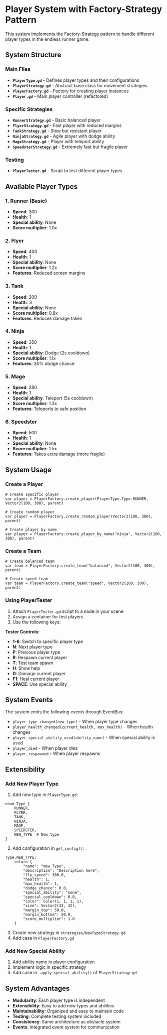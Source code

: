 # Player System with Factory-Strategy Pattern

This system implements the Factory-Strategy pattern to handle different player types in the endless runner game.

## System Structure

### Main Files

- **`PlayerType.gd`** - Defines player types and their configurations
- **`PlayerStrategy.gd`** - Abstract base class for movement strategies
- **`PlayerFactory.gd`** - Factory for creating player instances
- **`Player.gd`** - Main player controller (refactored)

### Specific Strategies

- **`RunnerStrategy.gd`** - Basic balanced player
- **`FlyerStrategy.gd`** - Fast player with reduced margins
- **`TankStrategy.gd`** - Slow but resistant player
- **`NinjaStrategy.gd`** - Agile player with dodge ability
- **`MageStrategy.gd`** - Player with teleport ability
- **`SpeedsterStrategy.gd`** - Extremely fast but fragile player

### Testing

- **`PlayerTester.gd`** - Script to test different player types

## Available Player Types

### 1. Runner (Basic)
- **Speed**: 300
- **Health**: 1
- **Special ability**: None
- **Score multiplier**: 1.0x

### 2. Flyer
- **Speed**: 400
- **Health**: 1
- **Special ability**: None
- **Score multiplier**: 1.2x
- **Features**: Reduced screen margins

### 3. Tank
- **Speed**: 200
- **Health**: 3
- **Special ability**: None
- **Score multiplier**: 0.8x
- **Features**: Reduces damage taken

### 4. Ninja
- **Speed**: 350
- **Health**: 1
- **Special ability**: Dodge (2s cooldown)
- **Score multiplier**: 1.1x
- **Features**: 30% dodge chance

### 5. Mage
- **Speed**: 280
- **Health**: 1
- **Special ability**: Teleport (5s cooldown)
- **Score multiplier**: 1.3x
- **Features**: Teleports to safe position

### 6. Speedster
- **Speed**: 500
- **Health**: 1
- **Special ability**: None
- **Score multiplier**: 1.5x
- **Features**: Takes extra damage (more fragile)

## System Usage

### Create a Player

```gdscript
# Create specific player
var player = PlayerFactory.create_player(PlayerType.Type.RUNNER, Vector2(100, 300), parent)

# Create random player
var player = PlayerFactory.create_random_player(Vector2(100, 300), parent)

# Create player by name
var player = PlayerFactory.create_player_by_name("ninja", Vector2(100, 300), parent)
```

### Create a Team

```gdscript
# Create balanced team
var team = PlayerFactory.create_team("balanced", Vector2(100, 300), parent)

# Create speed team
var team = PlayerFactory.create_team("speed", Vector2(100, 300), parent)
```

### Using PlayerTester

1. Attach `PlayerTester.gd` script to a node in your scene
2. Assign a container for test players
3. Use the following keys:

**Tester Controls:**
- **1-6**: Switch to specific player type
- **N**: Next player type
- **P**: Previous player type
- **R**: Respawn current player
- **T**: Test team spawn
- **H**: Show help
- **D**: Damage current player
- **F1**: Heal current player
- **SPACE**: Use special ability

## System Events

The system emits the following events through EventBus:

- `player_type_changed(new_type)` - When player type changes
- `player_health_changed(current_health, max_health)` - When health changes
- `player_special_ability_used(ability_name)` - When special ability is used
- `player_died` - When player dies
- `player_respawned` - When player respawns

## Extensibility

### Add New Player Type

1. Add new type in `PlayerType.gd`:
```gdscript
enum Type {
    RUNNER,
    FLYER,
    TANK,
    NINJA,
    MAGE,
    SPEEDSTER,
    NEW_TYPE  # New type
}
```

2. Add configuration in `get_config()`:
```gdscript
Type.NEW_TYPE:
    return {
        "name": "New Type",
        "description": "Description here",
        "fly_speed": 300.0,
        "health": 1,
        "max_health": 1,
        "dodge_chance": 0.0,
        "special_ability": "none",
        "special_cooldown": 0.0,
        "color": Color(1, 1, 1, 1),
        "size": Vector2(32, 32),
        "margin_top": 50.0,
        "margin_bottom": 50.0,
        "score_multiplier": 1.0
    }
```

3. Create new strategy in `strategies/NewTypeStrategy.gd`
4. Add case in `PlayerFactory.gd`

### Add New Special Ability

1. Add ability name in player configuration
2. Implement logic in specific strategy
3. Add case in `_apply_special_ability()` of `PlayerStrategy.gd`

## System Advantages

- **Modularity**: Each player type is independent
- **Extensibility**: Easy to add new types and abilities
- **Maintainability**: Organized and easy to maintain code
- **Testing**: Complete testing system included
- **Consistency**: Same architecture as obstacle system
- **Events**: Integrated event system for communication
